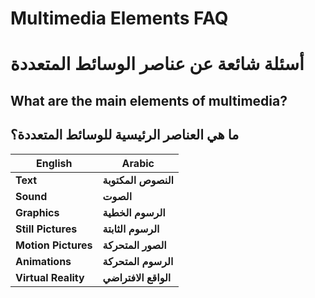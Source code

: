 # Multimedia Elements FAQ
# أسئلة شائعة عن عناصر الوسائط المتعددة

## What are the main elements of multimedia?  
## ما هي العناصر الرئيسية للوسائط المتعددة؟

| English | Arabic |
|---------|--------|
| **Text** | **النصوص المكتوبة** |
| **Sound** | **الصوت** |  
| **Graphics** | **الرسوم الخطية** |
| **Still Pictures** | **الرسوم الثابتة** |
| **Motion Pictures** | **الصور المتحركة** |
| **Animations** | **الرسوم المتحركة** |
| **Virtual Reality** | **الواقع الافتراضي** |